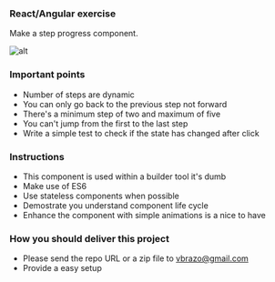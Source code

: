 ### React/Angular exercise

Make a step progress component.

![alt](https://github.com/vbrazo/napice-exam/blob/master/front-end-exam/progress-bar.png?raw=true)

### Important points

- Number of steps are dynamic
- You can only go back to the previous step not forward
- There's a minimum step of two and maximum of five
- You can't jump from the first to the last step
- Write a simple test to check if the state has changed after click

### Instructions

- This component is used within a builder tool it's dumb
- Make use of ES6
- Use stateless components when possible
- Demostrate you understand component life cycle
- Enhance the component with simple animations is a nice to have

### How you should deliver this project

- Please send the repo URL or a zip file to vbrazo@gmail.com
- Provide a easy setup
